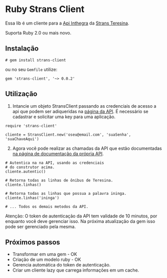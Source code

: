 # Ruby Strans Client

Essa lib é um cliente para a [Api Inthegra](https://inthegra.strans.teresina.pi.gov.br/) da [Strans Teresina](http://strans.teresina.pi.gov.br/).

Suporta Ruby 2.0 ou mais novo.

## Instalação

```
# gem install strans-client
```

ou no seu `Gemfile` utilize:

```
gem 'strans-client', '~> 0.0.2'
```

## Utilização

1. Intancie um objeto StransClient passando as credenciais de acesso a api que podem ser adiqueridas na [página da API](https://inthegra.strans.teresina.pi.gov.br/apikey). É necessário se cadastrar e solicitar uma key para uma aplicação.

```
require 'strans-client'

cliente = StransClient.new('oseu@email.com', 'suaSenha', 'suaChaveAqui')
```

2. Agora você pode realizar as chamadas da API que estão documentadas [na página de documentação da própria API](https://inthegra.strans.teresina.pi.gov.br/docs).

```
# Autentica na na API, usando as credenciais 
# do construtor acima. 
cliente.autentic()

# Retorna todas as linhas de ônibus de Teresina.
cliente.linhas()

# Retorna todas as linhas que possua a palavra ininga.
cliente.linhas('ininga')

# ... Todos os demais metodos da API.
```

Atenção: O token de autenticação da API tem validade de 10 minutos, por enquanto você deve gerenciar isso. 
Na próxima atualização da gem isso pode ser gerenciado pela mesma.   

## Próximos passos

 - Transformar em uma gem - OK  
 - Criação de um modelo ruby - OK
 - Gerencia automática do token de autenticação.
 - Criar um cliente lazy que carrega informações em um cache.
